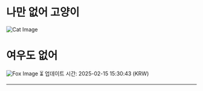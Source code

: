 
# 나만 없어 고양이

![Cat Image](https://cdn2.thecatapi.com/images/8r2.jpg)

# 여우도 없어
![Fox Image](https://randomfox.ca/images/82.jpg)
⏳ 업데이트 시간: 2025-02-15 15:30:43 (KRW)

---
